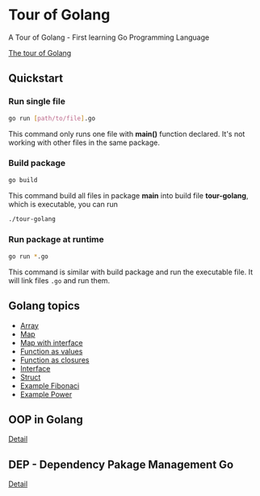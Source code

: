 # Tour of Golang

A Tour of Golang - First learning Go Programming Language

[The tour of Golang](https://tour.golang.org)

## Quickstart

### Run single file
```bash
go run [path/to/file].go
```

This command only runs one file with **main()** function declared. It's not working with other files in the same package.

### Build package
```bash
go build
```

This command build all files in package **main** into build file **tour-golang**, which is executable, you can run 

```bash
./tour-golang
```

### Run package at runtime
```bash
go run *.go
```

This command is similar with build package and run the executable file. It will link files `.go` and run them.


## Golang topics 
+ [Array]("./array.go")
+ [Map]("./map.go")
+ [Map with interface]("./map_interface.go")
+ [Function as values]("./func_values.go")
+ [Function as closures]("./func_closures.go")
+ [Interface]("./interface.go")
+ [Struct]("./struct.go")
+ [Example Fibonaci]("./fibo.go")
+ [Example Power]("./pow.go")

## OOP in Golang

[Detail]("./OOP.md")

## DEP - Dependency Pakage Management Go

[Detail]("./DEP.md")
